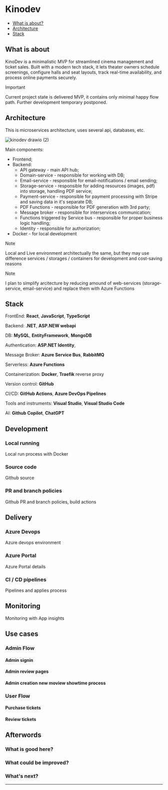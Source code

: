 # Kinodev

- [What is about?](#what-is-about)
- [Architecture](#architecture)
- [Stack](#stack)

## What is about

KinoDev is a minimalistic MVP for streamlined cinema management and ticket sales. Built with a modern tech stack, it lets theater owners schedule screenings, configure halls and seat layouts, track real-time availability, and process online payments securely.

> [!IMPORTANT]
> Current project state is delivered MVP, it contains only minimal happy flow path.
> Further development temporary postponed.

## Architecture

This is microservices architecture, uses several api, databases, etc.

![kinodev drawio (2)](https://github.com/user-attachments/assets/491d567d-1763-456a-995e-e63bc5d487aa)

Main components:
- Frontend;
- Backend:
  - API gateway - main API hub;
  - Domain-service - responsible for working with DB;
  - Email-service - responsible for email-notifications / email sending;
  - Storage-service - responsible for adding resources (images, pdf) into storage, handling PDF service;
  - Payment-service - responsible for payment processing with Stripe and saving data in it's separate DB;
  - PDF Functions - responsible for PDF generation with 3rd party;
  - Message broker - responsible for interservices communication;
  - Functions triggered by Service bus - responsible for proper business logic handling;
  - Identity - responsible for authorization;
- Docker - for local development

> [!NOTE]
> Local and Live environment architectually the same, but they may use difference services / storages / containers for development and cost-saving reasons

> [!NOTE]
> I plan to simplify arcitecture by reducing amound of web-services (storage-service, email-service) and replace them with Azure Functions

## Stack

FrontEnd: **React**, **JavaScript**, **TypeScript**

Backend: **.NET**, **ASP.NEW webapi**

DB: **MySQL**, **EntityFramework**, **MongoDB**

Authentication: **ASP.NET Identity**,  

Message Broker: **Azure Service Bus**, **RabbitMQ**

Serverless: **Azure Functions**

Containerization: **Docker**, **Traefik** reverse proxy

Version control: **GitHub**

CI/CD: **GitHub Actions**, **Azure DevOps Pipelines**

Tools and instruments: **Visual Studio**, **Visual Studio Code**

AI: **Github Copilot**, **ChatGPT**

## Development

### Local running

Local run process with Docker

### Source code

Github source

### PR and branch policies

Github PR and branch policies, build actions

## Delivery

### Azure Devops

Azure devops environment

### Azure Portal

Azure Portal details

### CI / CD pipelines

Pipelines and applies process

## Monitoring

Monitoring with App insights

## Use cases

### Admin Flow

#### Admin signin

#### Admin review pages

#### Admin creation new moview showtime process

### User Flow

#### Purchase tickets

#### Review tickets

## Afterwords

### What is good here?

### What could be improved?

### What's next?
---

